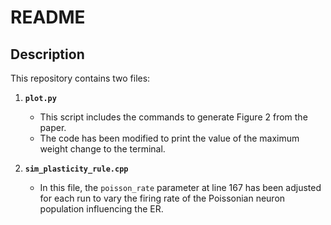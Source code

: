 # README

## Description

This repository contains two files:

1. **`plot.py`**
   - This script includes the commands to generate Figure 2 from the paper.
   - The code has been modified to print the value of the maximum weight change to the terminal.

2. **`sim_plasticity_rule.cpp`**
   - In this file, the `poisson_rate` parameter at line 167 has been adjusted for each run to vary the firing rate of the Poissonian neuron population influencing the ER.

